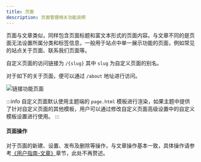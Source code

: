 ```yaml
---
title: 页面
description: 页面管理相关功能说明
---
```


页面与文章类似，同样包含页面标题和富文本形式的页面内容。与文章不同的是页面无法设置所属分类和标签信息，一般用于站点中单一展示功能的页面，例如常见的站点关于页面、联系我们页面等。

自定义页面的访问链接为 `/{slug}` 其中 `slug` 为自定义页面的别名。

对于如下的关于页面，便可以通过 `/about` 地址进行访问。

![链接功能页面](/img/user-guide/pages/page-about.png)

:::info
自定义页面默认使用主题端的 `page.html` 模板进行渲染，如果主题中提供了针对自定义页面的其他模板，用户可以通过修改自定义页面高级设置中的自定义模板设置进行使用。
:::

#### 页面操作

对于页面的新建、设置、发布及删除等操作，与文章操作基本一致，具体操作请参考[《用户指南-文章》](./posts.md)章节，此处不再赘述。
